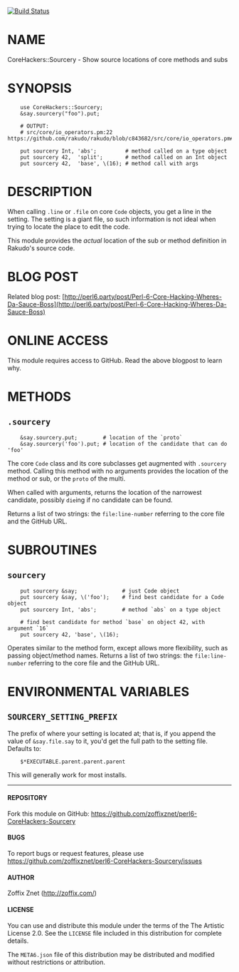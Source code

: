 [![Build Status](https://travis-ci.org/zoffixznet/perl6-CoreHackers-Sourcery.svg)](https://travis-ci.org/zoffixznet/perl6-CoreHackers-Sourcery)

# NAME

CoreHackers::Sourcery - Show source locations of core methods and subs

# SYNOPSIS

```perl6
    use CoreHackers::Sourcery;
    &say.sourcery("foo").put;

    # OUTPUT:
    # src/core/io_operators.pm:22 https://github.com/rakudo/rakudo/blob/c843682/src/core/io_operators.pm#L22

    put sourcery Int, 'abs';         # method called on a type object
    put sourcery 42,  'split';       # method called on an Int object
    put sourcery 42,  'base', \(16); # method call with args
```

# DESCRIPTION

When calling `.line` or `.file` on core `Code` objects, you get a line
in the setting. The setting is a giant file, so such information is not
ideal when trying to locate the place to edit the code.

This module provides the *actual* location of the sub or method definition
in Rakudo's source code.

# BLOG POST

Related blog post:
[http://perl6.party/post/Perl-6-Core-Hacking-Wheres-Da-Sauce-Boss](http://perl6.party/post/Perl-6-Core-Hacking-Wheres-Da-Sauce-Boss)

# ONLINE ACCESS

This module requires access to GitHub. Read the above blogpost to learn why.

# METHODS

## `.sourcery`

```perl6
    &say.sourcery.put;        # location of the `proto`
    &say.sourcery('foo').put; # location of the candidate that can do 'foo'
```

The core `Code` class and its core subclasses get augmented with `.sourcery`
method. Calling this method with no arguments provides the location
of the method or sub, or the `proto` of the multi.

When called with arguments, returns the location of the narrowest candidate,
possibly `die`ing if no candidate can be found.

Returns a list of two strings: the `file:line-number` referring to the
core file and the GitHub URL.

# SUBROUTINES

## `sourcery`

```perl6
    put sourcery &say;              # just Code object
    put sourcery &say, \('foo');    # find best candidate for a Code object
    put sourcery Int, 'abs';        # method `abs` on a type object

    # find best candidate for method `base` on object 42, with argument `16`
    put sourcery 42, 'base', \(16);
```
Operates similar to the method form, except allows more flexibility, such
as passing object/method names.
Returns a list of two strings: the `file:line-number` referring to the
core file and the GitHub URL.

# ENVIRONMENTAL VARIABLES

## `SOURCERY_SETTING_PREFIX`

The prefix of where your setting is located at; that is, if you append the
value of `&say.file.say` to it, you'd get the full path to the setting file.
Defaults to:

```perl6
    $*EXECUTABLE.parent.parent.parent
```

This will generally work for most installs.

---

#### REPOSITORY

Fork this module on GitHub:
https://github.com/zoffixznet/perl6-CoreHackers-Sourcery

#### BUGS

To report bugs or request features, please use
https://github.com/zoffixznet/perl6-CoreHackers-Sourcery/issues

#### AUTHOR

Zoffix Znet (http://zoffix.com/)

#### LICENSE

You can use and distribute this module under the terms of the
The Artistic License 2.0. See the `LICENSE` file included in this
distribution for complete details.

The `META6.json` file of this distribution may be distributed and modified
without restrictions or attribution.
